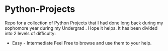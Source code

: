 # Python-Projects
Repo for a collection of Python Projects that I had done long back during my sophomore year during my Undergrad .
Hope it helps.
It has been divided into 2 levels of difficulty:
- Easy - Intermediate 
Feel Free to browse and use them to your help.
